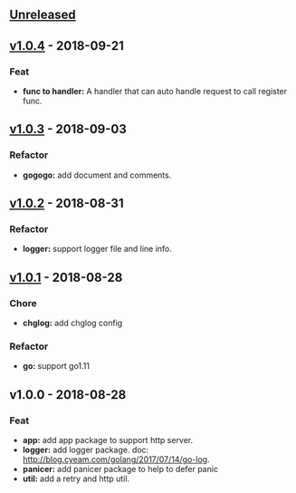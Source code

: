 <a name="unreleased"></a>
## [Unreleased]


<a name="v1.0.4"></a>
## [v1.0.4] - 2018-09-21
### Feat
- **func to handler:** A handler that can auto handle request to call register func.


<a name="v1.0.3"></a>
## [v1.0.3] - 2018-09-03
### Refactor
- **gogogo:** add document and comments.


<a name="v1.0.2"></a>
## [v1.0.2] - 2018-08-31
### Refactor
- **logger:** support logger file and line info.


<a name="v1.0.1"></a>
## [v1.0.1] - 2018-08-28
### Chore
- **chglog:** add chglog config

### Refactor
- **go:** support go1.11


<a name="v1.0.0"></a>
## v1.0.0 - 2018-08-28
### Feat
- **app:** add app package to support http server.
- **logger:** add logger package. doc: http://blog.cyeam.com/golang/2017/07/14/go-log.
- **panicer:** add panicer package to help to defer panic
- **util:** add a retry and http util.


[Unreleased]: https://github.com/mnhkahn/gogogo/compare/v1.0.4...HEAD
[v1.0.4]: https://github.com/mnhkahn/gogogo/compare/v1.0.3...v1.0.4
[v1.0.3]: https://github.com/mnhkahn/gogogo/compare/v1.0.2...v1.0.3
[v1.0.2]: https://github.com/mnhkahn/gogogo/compare/v1.0.1...v1.0.2
[v1.0.1]: https://github.com/mnhkahn/gogogo/compare/v1.0.0...v1.0.1
